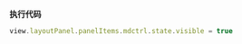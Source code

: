 <p class="panel-title"><b>执行代码</b></p>

```javascript
view.layoutPanel.panelItems.mdctrl.state.visible = true
```
